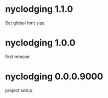 # nyclodging 1.1.0

Set global font size

# nyclodging 1.0.0

first release

# nyclodging 0.0.0.9000

project setup

